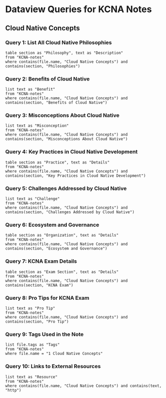 # Dataview Queries for KCNA Notes

## Cloud Native Concepts

### Query 1: List All Cloud Native Philosophies

```dataview
table section as "Philosophy", text as "Description"
from "KCNA-notes"
where contains(file.name, "Cloud Native Concepts") and contains(section, "Philosophies")
```

### Query 2: Benefits of Cloud Native

```dataview
list text as "Benefit"
from "KCNA-notes"
where contains(file.name, "Cloud Native Concepts") and contains(section, "Benefits of Cloud Native")
```

### Query 3: Misconceptions About Cloud Native

```dataview
list text as "Misconception"
from "KCNA-notes"
where contains(file.name, "Cloud Native Concepts") and contains(section, "Misconceptions About Cloud Native")
```

### Query 4: Key Practices in Cloud Native Development

```dataview
table section as "Practice", text as "Details"
from "KCNA-notes"
where contains(file.name, "Cloud Native Concepts") and contains(section, "Key Practices in Cloud Native Development")
```

### Query 5: Challenges Addressed by Cloud Native

```dataview
list text as "Challenge"
from "KCNA-notes"
where contains(file.name, "Cloud Native Concepts") and contains(section, "Challenges Addressed by Cloud Native")
```

### Query 6: Ecosystem and Governance

```dataview
table section as "Organization", text as "Details"
from "KCNA-notes"
where contains(file.name, "Cloud Native Concepts") and contains(section, "Ecosystem and Governance")
```

### Query 7: KCNA Exam Details

```dataview
table section as "Exam Section", text as "Details"
from "KCNA-notes"
where contains(file.name, "Cloud Native Concepts") and contains(section, "KCNA Exam")
```

### Query 8: Pro Tips for KCNA Exam

```dataview
list text as "Pro Tip"
from "KCNA-notes"
where contains(file.name, "Cloud Native Concepts") and contains(section, "Pro Tip")
```

### Query 9: Tags Used in the Note

```dataview
list file.tags as "Tags"
from "KCNA-notes"
where file.name = "1 Cloud Native Concepts"
```

### Query 10: Links to External Resources

```dataview
list text as "Resource"
from "KCNA-notes"
where contains(file.name, "Cloud Native Concepts") and contains(text, "http")
```
